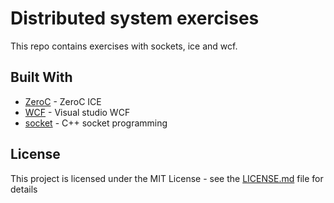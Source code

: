 # Distributed system exercises

This repo contains exercises with sockets, ice and wcf.

## Built With

* [ZeroC](https://doc.zeroc.com/) - ZeroC ICE
* [WCF](https://docs.microsoft.com/en-us/dotnet/framework/wcf/getting-started-tutorial) - Visual studio WCF
* [socket](https://www.geeksforgeeks.org/socket-programming-cc/) - C++ socket programming

## License

This project is licensed under the MIT License - see the [LICENSE.md](LICENSE.md) file for details

